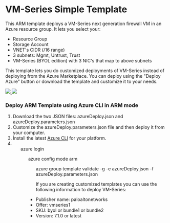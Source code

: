 # VM-Series Simple Template
This ARM template deploys a VM-Series next generation firewall VM in an Azure resource group. It lets you select your:
* Resource Group
* Storage Account
* VNET's CIDR (/16 range)
* 3 subnets: Mgmt, Untrust, Trust
* VM-Series (BYOL edition) with 3 NIC's that map to above subnets

This template lets you do customized deployments of VM-Series instead of deploying from the Azure Marketplace. You can deploy using the "Deploy Azure" button  or download the template and customize it to your needs.

<p>
<a href="https://portal.azure.com/#create/Microsoft.Template/uri/https%3A%2F%2Fraw.githubusercontent.com%2FPaloAltoNetworks%2Fazure%2Fmaster%2Fvmseries-simple-template%2FazureDeploy.json" target="_blank">
    <img src="http://azuredeploy.net/deploybutton.png"/>
</a>
<a href="http://armviz.io/#/?load=https%3A%2F%2Fraw.githubusercontent.com%2FPaloAltoNetworks%2Fazure%2Fmaster%2Fvmseries-simple-template%2FazureDeploy.json">
    <img src="https://camo.githubusercontent.com/536ab4f9bc823c2e0ce72fb610aafda57d8c6c12/687474703a2f2f61726d76697a2e696f2f76697375616c697a65627574746f6e2e706e67" data-canonical-src="http://armviz.io/visualizebutton.png" style="max-width:100%;">
</a>
</p>

<h3>Deploy ARM Template using Azure CLI in ARM mode</h3>
<ol>
<li> Download the two JSON files: azureDeploy.json and azureDeploy.parameters.json
<li> Customize the azureDeploy.parameters.json file and then deploy it from your computer.
<li> Install the latest <a href="https://azure.microsoft.com/en-us/documentation/articles/xplat-cli-install/">Azure CLI</a> for your platform.
<li>
    <ul> azure login
    <ul> azure config mode arm
    <ul> azure  group  template  validate  -g <YourResourceGroupName> -e  azureDeploy.json   -f  azureDeploy.parameters.json
</li>
<p>
If you are creating customized templates you can use the following information to deploy VM-Series:
<li> Publisher name: paloaltonetworks
<li> Offer: vmseries1
<li> SKU: byol or bundle1 or bundle2
<li> Version: 7.1.0 or latest